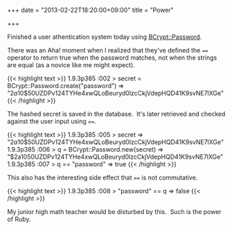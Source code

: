 +++
date = "2013-02-22T18:20:00+09:00"
title = "Power"

+++

Finished a user athentication system today using [BCrypt::Password](http://bcrypt-ruby.rubyforge.org/classes/BCrypt/Password.html).

There was an Aha! moment when I realized that they've defined the `==` operator to return true when the password matches, not when the strings are equal (as a novice like me might expect).

{{< highlight text >}}
1.9.3p385 :002 > secret = BCrypt::Password.create("password")
 => "$2a$10$50UZDPv124TYHe4xwQLoBeuryd0lzcCkjVdepHQD41K9svNE7lXGe"
{{< /highlight >}}

The hashed secret is saved in the database.&nbsp; It's later retrieved and checked against the user input using `==`.

{{< highlight text >}}
1.9.3p385 :005 > secret
 => "$2a$10$50UZDPv124TYHe4xwQLoBeuryd0lzcCkjVdepHQD41K9svNE7lXGe"
1.9.3p385 :006 > q = BCrypt::Password.new(secret)
 => "$2a$10$50UZDPv124TYHe4xwQLoBeuryd0lzcCkjVdepHQD41K9svNE7lXGe"
1.9.3p385 :007 > q == "password"
 => true
{{< /highlight >}}

This also has the interesting side effect that `==` is not commutative.

{{< highlight text >}}
1.9.3p385 :008 > "password" == q
 => false
{{< /highlight >}}

My junior high math teacher would be disturbed by this.&nbsp; Such is the power of Ruby.
